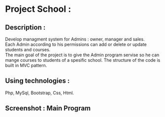 
# Project School :

## Description :

Develop managment system for Admins : owner, manager and sales. <br />
Each Admin according to his permissions can add or delete or update students and courses. <br />
The main goal of the project is to  give the Admin program servise so he can mange courses to students
of a spesific school. The structure of the code is built in MVC pattern. 



## Using technologies :

Php, MySql, Bootstrap, Css, Html.


## Screenshot : Main Program

